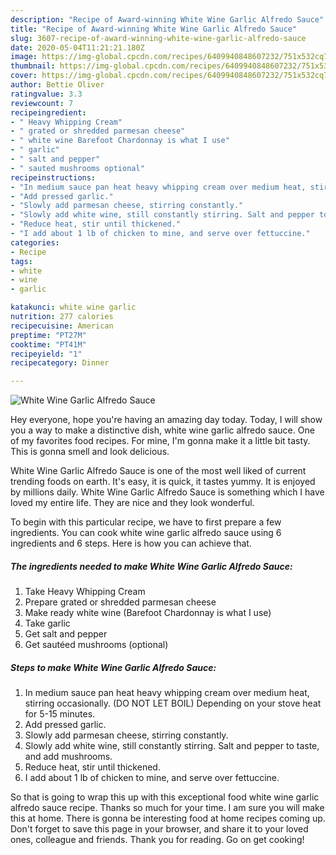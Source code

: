 ```yaml
---
description: "Recipe of Award-winning White Wine Garlic Alfredo Sauce"
title: "Recipe of Award-winning White Wine Garlic Alfredo Sauce"
slug: 3607-recipe-of-award-winning-white-wine-garlic-alfredo-sauce
date: 2020-05-04T11:21:21.180Z
image: https://img-global.cpcdn.com/recipes/6409940848607232/751x532cq70/white-wine-garlic-alfredo-sauce-recipe-main-photo.jpg
thumbnail: https://img-global.cpcdn.com/recipes/6409940848607232/751x532cq70/white-wine-garlic-alfredo-sauce-recipe-main-photo.jpg
cover: https://img-global.cpcdn.com/recipes/6409940848607232/751x532cq70/white-wine-garlic-alfredo-sauce-recipe-main-photo.jpg
author: Bettie Oliver
ratingvalue: 3.3
reviewcount: 7
recipeingredient:
- " Heavy Whipping Cream"
- " grated or shredded parmesan cheese"
- " white wine Barefoot Chardonnay is what I use"
- " garlic"
- " salt and pepper"
- " sauted mushrooms optional"
recipeinstructions:
- "In medium sauce pan heat heavy whipping cream over medium heat, stirring occasionally. (DO NOT LET BOIL) Depending on your stove heat for 5-15 minutes."
- "Add pressed garlic."
- "Slowly add parmesan cheese, stirring constantly."
- "Slowly add white wine, still constantly stirring. Salt and pepper to taste, and add mushrooms."
- "Reduce heat, stir until thickened."
- "I add about 1 lb of chicken to mine, and serve over fettuccine."
categories:
- Recipe
tags:
- white
- wine
- garlic

katakunci: white wine garlic 
nutrition: 277 calories
recipecuisine: American
preptime: "PT27M"
cooktime: "PT41M"
recipeyield: "1"
recipecategory: Dinner

---
```



![White Wine Garlic Alfredo Sauce](https://img-global.cpcdn.com/recipes/6409940848607232/751x532cq70/white-wine-garlic-alfredo-sauce-recipe-main-photo.jpg)

Hey everyone, hope you're having an amazing day today. Today, I will show you a way to make a distinctive dish, white wine garlic alfredo sauce. One of my favorites food recipes. For mine, I'm gonna make it a little bit tasty. This is gonna smell and look delicious.

White Wine Garlic Alfredo Sauce is one of the most well liked of current trending foods on earth. It's easy, it is quick, it tastes yummy. It is enjoyed by millions daily. White Wine Garlic Alfredo Sauce is something which I have loved my entire life. They are nice and they look wonderful.




To begin with this particular recipe, we have to first prepare a few ingredients. You can cook white wine garlic alfredo sauce using 6 ingredients and 6 steps. Here is how you can achieve that.

<!--inarticleads1-->

##### The ingredients needed to make White Wine Garlic Alfredo Sauce:

1. Take  Heavy Whipping Cream
1. Prepare  grated or shredded parmesan cheese
1. Make ready  white wine (Barefoot Chardonnay is what I use)
1. Take  garlic
1. Get  salt and pepper
1. Get  sautéed mushrooms (optional)




<!--inarticleads2-->

##### Steps to make White Wine Garlic Alfredo Sauce:

1. In medium sauce pan heat heavy whipping cream over medium heat, stirring occasionally. (DO NOT LET BOIL) Depending on your stove heat for 5-15 minutes.
1. Add pressed garlic.
1. Slowly add parmesan cheese, stirring constantly.
1. Slowly add white wine, still constantly stirring. Salt and pepper to taste, and add mushrooms.
1. Reduce heat, stir until thickened.
1. I add about 1 lb of chicken to mine, and serve over fettuccine.




So that is going to wrap this up with this exceptional food white wine garlic alfredo sauce recipe. Thanks so much for your time. I am sure you will make this at home. There is gonna be interesting food at home recipes coming up. Don't forget to save this page in your browser, and share it to your loved ones, colleague and friends. Thank you for reading. Go on get cooking!
